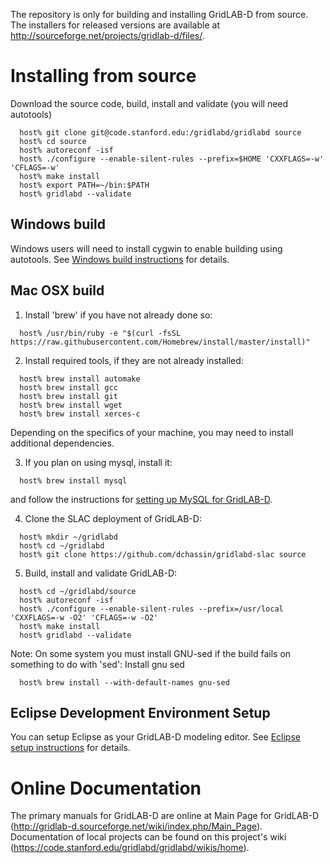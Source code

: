 The repository is only for building and installing GridLAB-D from source.  The 
installers for released versions are available at http://sourceforge.net/projects/gridlab-d/files/.

# Installing from source

Download the source code, build, install and validate (you will need autotools)
```
  host% git clone git@code.stanford.edu:/gridlabd/gridlabd source
  host% cd source
  host% autoreconf -isf
  host% ./configure --enable-silent-rules --prefix=$HOME 'CXXFLAGS=-w' 'CFLAGS=-w'
  host% make install
  host% export PATH=~/bin:$PATH
  host% gridlabd --validate
```

## Windows build

Windows users will need to install cygwin to enable building using autotools.
See [Windows build instructions](http://gridlab-d.sourceforge.net/wiki/index.php/MinGW/Eclipse_Installation)
for details.

## Mac OSX build

1. Install 'brew' if you have not already done so:
```
  host% /usr/bin/ruby -e "$(curl -fsSL https://raw.githubusercontent.com/Homebrew/install/master/install)"
```

2. Install required tools, if they are not already installed:
```
  host% brew install automake
  host% brew install gcc
  host% brew install git
  host% brew install wget
  host% brew install xerces-c
```
Depending on the specifics of your machine, you may need to install additional dependencies.

3. If you plan on using mysql, install it:
```
  host% brew install mysql
```
and follow the instructions for [setting up MySQL for GridLAB-D](http://gridlab-d.sourceforge.net/wiki/index.php/Mysql#Prerequisites).

4. Clone the SLAC deployment of GridLAB-D:
```
  host% mkdir ~/gridlabd
  host% cd ~/gridlabd
  host% git clone https://github.com/dchassin/gridlabd-slac source
```

5. Build, install and validate GridLAB-D:
```
  host% cd ~/gridlabd/source
  host% autoreconf -isf
  host% ./configure --enable-silent-rules --prefix=/usr/local 'CXXFLAGS=-w -O2' 'CFLAGS=-w -O2'
  host% make install
  host% gridlabd --validate
```

Note: On some system you must install GNU-sed if the build fails on something to do with 'sed':
Install gnu sed
```
  host% brew install --with-default-names gnu-sed
```

## Eclipse Development Environment Setup

You can setup Eclipse as your GridLAB-D modeling editor.  See 
[Eclipse setup instructions](http://gridlab-d.sourceforge.net/wiki/index.php/Eclipse) for details.

# Online Documentation

The primary manuals for GridLAB-D are online at Main Page for GridLAB-D (http://gridlab-d.sourceforge.net/wiki/index.php/Main_Page).
Documentation of local projects can be found on this project's wiki (https://code.stanford.edu/gridlabd/gridlabd/wikis/home).
